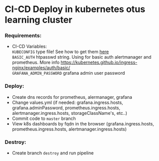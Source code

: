 # CI-CD Deploy in kubernetes otus learning cluster

### Requirements:
* CI-CD Variables:  
`KUBECONFIG` type file! See how to get them [here](https://cloud.yandex.ru/ru/docs/managed-kubernetes/operations/connect/create-static-conf)    
`BASIC_AUTH` htpasswd string. Using for basic auth alertmanager and prometheus. More info https://kubernetes.github.io/ingress-nginx/examples/auth/basic/   
`GRAFANA_ADMIN_PASSWORD` grafana admin user password  


### Deploy:
* Create dns records for prometheus, alermanager, grafana  
* Change values.yml (if needed: grafana.ingress.hosts, grafana.adminPassword, prometheus.ingress.hosts, alertmanager.ingress.hosts, storageClassName's, etc..)  
* Commit code to `master` branch
* View k8s dashboards by fqdn in the browser (grafana.ingress.hosts, prometheus.ingress.hosts, alertmanager.ingress.hosts)

### Destroy:
* Create branch `destroy` and run pipeline
